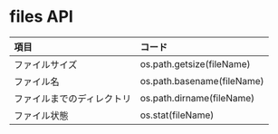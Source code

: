# files API

|項目|コード|
|:--|:--|
|ファイルサイズ|os.path.getsize(fileName)|
|ファイル名|os.path.basename(fileName)|
|ファイルまでのディレクトリ|os.path.dirname(fileName)|
|ファイル状態|os.stat(fileName)|
